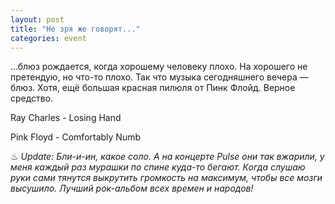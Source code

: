 ```yaml
---
layout: post
title: "Не зря же говорят..."
categories: event
---
```

…блюз рождается, когда хорошему человеку плохо. На хорошего не претендую, но что-то плохо. Так что музыка сегодняшнего вечера — блюз. Хотя, ещё большая красная пилюля от Пинк Флойд. Верное средство.

Ray Charles - Losing Hand

Pink Floyd - Comfortably Numb

♨ *Update: Бли-и-ин, какое соло. А на концерте Pulse они так вжарили, у меня каждый раз мурашки по спине куда-то бегают. Когда слушаю руки сами тянутся выкрутить громкость на максимум, чтобы все мозги высушило. Лучший рок-альбом всех времен и народов!*
